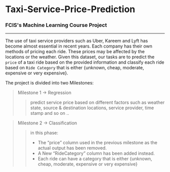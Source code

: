 # Taxi-Service-Price-Prediction
### FCIS's Machine Learning Course Project 
---
The use of taxi service providers such as Uber, Kareem and Lyft has become almost 
essential in recent years. Each company has their own methods of pricing each ride. 
These prices may be affected by the locations or the weather. Given this dataset, our 
tasks are to predict the `price` of a taxi ride based on the provided information and classify each ride based
on `Ride Category` that is either {unknown, cheap, moderate, expensive or very expensive}.

The project is divided into two Milestones:

> Milestone 1 -> Regression
>> predict service price based on different factors such as weather state, source & destination locations, service provider, time stamp and so on ..


> Milestone 2 -> Classification
>> in this phase:
>> - The “price” column used in the previous milestone as the actual output has been removed.
>> - A New “RideCategory” column has been added instead.
>> - Each ride can have a category that is either {unknown, cheap, moderate, expensive or very expensive}
